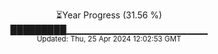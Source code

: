 <p align="center">
⏳Year Progress (31.56 %)<br>
█████████▁▁▁▁▁▁▁▁▁▁▁▁▁▁▁▁▁▁▁▁▁ <br>
<sub>Updated: Thu, 25 Apr 2024 12:02:53 GMT</sub>
</p>

